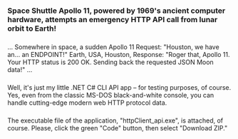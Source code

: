 ### Space Shuttle Apollo 11, powered by 1969's ancient computer hardware, attempts an emergency HTTP API call from lunar orbit to Earth!
###
...
Somewhere in space, a sudden Apollo 11 Request: "Houston, we have an... an ENDPOINT!" 
Earth, USA, Houston,  Response: "Roger that, Apollo 11. Your HTTP status is 200 OK. Sending back the requested JSON Moon data!"
...
###
Well, it's just my little .NET C# CLI API app – for testing purposes, of course.
Yes, even from the classic MS-DOS black-and-white console, you can handle cutting-edge modern web HTTP protocol data.
###
The executable file of the application, "httpClient_api.exe", is attached, of course. 
Please, click the green "Code" button, then select "Download ZIP."



